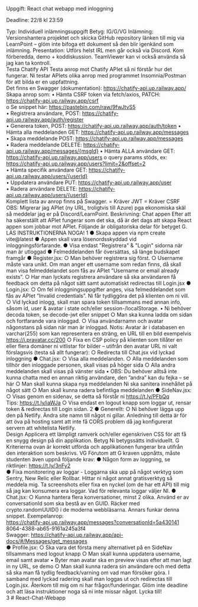 Uppgift: React chat webapp med inloggning 

Deadline: 22/8 kl 23:59 

Typ: Individuell inlämningsuppgift 
Betyg: IG/G/VG 
Inlämning: Versionshantera projektet och skicka GitHub repository länken till mig via 
LearnPoint – glöm inte bifoga ett dokument så den blir igenkänd som inlämning. 
Presentation: Utförs helst IRL men går också via Discord. Kom förberedda, demo + 
koddiskussion. TeamViewer kan vi också använda så jag kan ta kontroll.  
Testa Chatify API 
Testa anrop mot Chatify APIet så ni förstår hur det fungerar. Ni testar APIets olika anrop 
med programmet Insomnia/Postman för att bilda er en uppfattning.  
Det finns en Swagger (dokumentation): https://chatify-api.up.railway.app/  
Skapa anrop som: 
• Hämta CSRF token via fetch/axios, PATCH: https://chatify-api.up.railway.app/csrf  
o Se snippet här: https://pastebin.com/raw/9fwJtvS5  
•    Registrera användare, POST: https://chatify-api.up.railway.app/auth/register  
•    Generera token, POST: https://chatify-api.up.railway.app/auth/token 
•    Hämta alla meddelanden GET: https://chatify-api.up.railway.app/messages  
•    Skapa meddelande POST: https://chatify-api.up.railway.app/messages  
•    Radera meddelande DELETE: https://chatify-api.up.railway.app/messages/{msgId} 
•    Hämta ALLA användare GET: https://chatify-api.up.railway.app/users 
o query params stöds, ex: https://chatify-api.up.railway.app/users?limit=2&offset=2  
•    Hämta specifik användare GET: https://chatify-api.up.railway.app/users/{userId}   
•    Uppdatera användare PUT: https://chatify-api.up.railway.app/user    
•    Radera användare DELETE: https://chatify-api.up.railway.app/users/{userId}    
Komplett lista av anrop finns på Swagger. 
= Kräver JWT 
= Kräver CSRF 
OBS: Migrerar jag APIet (ny URL, troligtvis till Azure) pga ekonomiska skäl så 
meddelar jag er på Discord/LearnPoint. 
Beskrivning: Chat appen 
Efter att ha säkerställt att APIet fungerar som det ska, då är det dags att skapa React appen 
som jobbar mot APIet. Följande är obligatoriska delar för betyget G. 
LÄS INSTRUKTIONERNA NOGA! 
1 
● Skapa appen via npm create vite@latest 
● Appen skall vara lösenordsskyddad vid inloggningsförfarande. 
● Visa endast "Registrera" & "Login" sidorna när man är utloggad 
● Felmeddelanden får översättas, så länge budskapet framgår 
● Register.jsx: 
○ Man behöver registrera sig först. 
○ Username måste vara unikt. Om man anger ett username som redan finns, då skall 
man visa felmeddelandet som fås av APIet ”Username or email already exists”. 
○ Har man lyckats registrera användare så ska användaren få feedback om detta 
på något sätt samt automatiskt redirectas till Login.jsx 
● Login.jsx: 
○ Om fel inloggningsuppgifter anges, visa felmeddelandet som fås av APIet 
”Invalid credentials”. Ni får tydliggöra det på klienten om ni vill. 
○ Vid lyckad inlogg, skall man spara token tillsammans med annan info, 
såsom id, user & avatar i state och/eller session-/localStorage. 
• Ni behöver decoda token, se decode-jwt eller snippet 
○ Man ska kunna ladda om sidan och fortfarande vara inloggad. 
○ Visa användarnamn och avatar någonstans på sidan när man är 
inloggad. Notis: Avatar är i databasen en varchar(255) som kan 
representera en sträng, en URL till en bild exempelvis 
https://i.pravatar.cc/200 
○ Fixa en CSP policy på klienten som tillåter en eller flera domäner ni vitlistar för 
bilder – utifrån den avatar URL ni valt förslagsvis (testa så allt fungerar): 
<meta http-equiv="Content-Security-Policy" content="default-src 'self'; img-src 
'self' https://i.pravatar.cc https://freeimage.host;"> 
○ Redirecta till Chat.jsx vid lyckad inloggning 
● Chat.jsx: 
○ Visa alla meddelanden. 
○ Alla meddelanden som tillhör den inloggade personen, skall visas på höger sida 
○ Alla andra meddelanden skall visas på vänster sida 
• OBS: Du behöver alltså inte kunna chatta med en annan riktig 
användare, den ”andra” kan du fejka – se här 
○ Man skall kunna skapa nya meddelanden 
Ni ska sanitera innehållet på något sätt 
○ Man skall kunna radera befintliga meddelanden 
● SideNav.jsx: 
○ Visas genom en sidenav, se detta så förstår ni https://t.ly/PFbQq  
Tips: https://t.ly/iaWJa 
○ Visa endast en logout knapp som loggar ut, rensar token & redirectas till Login
sidan. 
2 
● Generellt: 
○ Ni behöver lägga upp den på Netlify. Ändra site namn till 
något ni gillar. Anledning till detta är för att öva på hosting 
samt att inte få CORS problem då jag konfigurerat servern 
att whitelista Netlify.          
Design 
Applicera ett lämpligt ramverk och/eller egenskriven CSS för att få en snygg design på din 
applikation. 
Betyg 
Ni betygssätts individuellt. 
G 
Kriterierna ovan är korrekt utförda och applikationen fungerar bra utifrån den interaktion 
som beskrivs. 
VG 
Förutom att G kraven uppnåtts, måste studenten även uppnå följande krav: 
● Någon form av loggning, se riktlinjer: https://t.ly/3nFy2  
● Fixa monitorering av loggar - 
Loggarna ska upp på något verktyg som Sentry, New Relic eller Rollbar. Hittar ni något annat 
gratisverktyg så meddela mig. Ta screenshots eller fixa en nyckel (om de har ett API) till mig 
så jag kan konsumera era loggar. 
Vad för relevanta loggar väljer NI. 
● Chat.jsx: 
○ Kunna hantera flera konversationer, minst 2 olika. Använd er av conversationId som ska 
bestå av en GUID. Räcker med crypto.randomUUID() i de moderna webbläsarna. 
Annars funkar denna snippet. 
Exempelanrop:  
https://chatify-api.up.railway.app/messages?conversationId=5a430141
8064-4388-ab65-9161a245a3f4  
Swagger: 
https://chatify-api.up.railway.app/api-docs/#/Messages/get_messages  
● Profile.jsx: 
○ Ska vara det första meny alternativet på en SideNav tillsammans med 
logout knapp 
○ Man skall kunna uppdatera username, email samt avatar 
• Byter man avatar ska en preview visas efter att man lagt in ny URL, se demo 
○ Man skall kunna radera sin användare och med detta så ska man få tydlig 
feedback/varning om vad man försöker göra. I samband med lyckad radering skall man 
loggas ut och redirectas till Login.jsx. 
Återkom till mig om ni har frågor/funderingar. Glöm inte deadline och 
att läsa instruktioner noga så ni inte missar något. Lycka till!        
3 # React-Chat-Webapp
